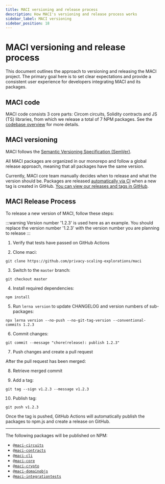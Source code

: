 ```yaml
---
title: MACI versioning and release process
description: How MACI's versioning and release process works
sidebar_label: MACI versioning
sidebar_position: 18
---
```


# MACI versioning and release process

This document outlines the approach to versioning and releasing the MACI project. The primary goal here is to set clear expectations and provide a consistent user experience for developers integrating MACI and its packages.

## MACI code

MACI code consists 3 core parts: Circom circuits, Solidity contracts and JS (TS) libraries, from which we release a total of 7 NPM packages. See the [codebase overview](/docs/overview) for more details.

## MACI versioning

MACI follows the [Semantic Versioning Specification (SemVer)](https://semver.org/).

All MACI packages are organized in our monorepo and follow a global release approach, meaning that all packages have the same version.

Currently, MACI core team manually decides when to release and what the version should be. Packages are released [automatically via CI](https://github.com/privacy-scaling-explorations/maci/blob/dev/.github/workflows/release.yml) when a new tag is created in GitHub. [You can view our releases and tags in GitHub](https://github.com/privacy-scaling-explorations/maci/releases).

## MACI Release Process

To release a new version of MACI, follow these steps:

:::warning
Version number '1.2.3' is used here as an example. You should replace the version number '1.2.3' with the version number you are planning to release
:::

1. Verify that tests have passed on GitHub Actions

2. Clone maci:

```
git clone https://github.com/privacy-scaling-explorations/maci
```

3. Switch to the `master` branch:

```
git checkout master
```

4. Install required dependencies:

```
npm install
```

5. Run `lerna version` to update CHANGELOG and version numbers of sub-packages:

```
npx lerna version --no-push --no-git-tag-version --conventional-commits 1.2.3
```

6. Commit changes:

```
git commit --message "chore(release): publish 1.2.3"
```

7. Push changes and create a pull request

After the pull request has been merged:

8. Retrieve merged commit

9. Add a tag:

```
git tag --sign v1.2.3 --message v1.2.3
```

10. Publish tag:

```
git push v1.2.3
```

Once the tag is pushed, GitHub Actions will automatically publish the packages to npm.js and create a release on GitHub.

---

The following packages will be published on NPM:

- [`@maci-circuits`](https://www.npmjs.com/package/maci-circuits)
- [`@maci-contracts`](https://www.npmjs.com/package/maci-contracts)
- [`@maci-cli`](https://www.npmjs.com/package/maci-cli)
- [`@maci-core`](https://www.npmjs.com/package/maci-core)
- [`@maci-crypto`](https://www.npmjs.com/package/maci-crypto)
- [`@maci-domainobjs`](https://www.npmjs.com/package/maci-domainobjs)
- [`@maci-integrationtests`](https://www.npmjs.com/package/maci-integrationtests)
